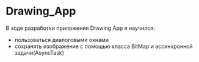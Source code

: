 # Drawing_App
В ходе разработки приложения Drawing App я научился:

- пользоваться диалоговыми окнами
- сохранять изображение с помощью класса BitMap и ассинхронной задачи(AsyncTask)

